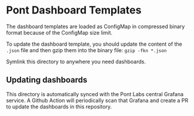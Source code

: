 # Pont Dashboard Templates

The dashboard templates are loaded as ConfigMap in compressed binary format because of the ConfigMap size limit.

To update the dashboard template, you should update the content of the `.json` file and then gzip them into the binary file: `gzip -fkn *.json`

Symlink this directory to anywhere you need dashboards.

## Updating dashboards

This directory is automatically synced with the Pont Labs central Grafana service. A Github Action will periodically scan that Grafana and create a PR to update the dashboards in this repository.
